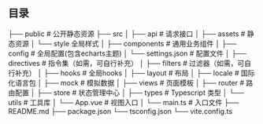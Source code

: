 ## 目录

├── public # 公开静态资源
├── src
│   ├── api  # 请求接口
│   ├── assets  # 静态资源
│          └── style 全局样式
│   ├── components  # 通用业务组件
│   ├── config  # 全局配置(包含echarts主题)
│          └── settings.json  # 配置文件
│   ├── directives # 指令集（如需，可自行补充）
│   ├── filters # 过滤器（如需，可自行补充）
│   ├── hooks # 全局hooks
│   ├── layout  # 布局
│   ├── locale  # 国际化语言包
│   ├── mock  # 模拟数据
│   ├── views  # 页面模板
│   ├── router # 路由配置
│   ├── store  # 状态管理中心
│   ├── types  # Typescript 类型
│   └── utils  # 工具库
│   └── App.vue  # 视图入口
│   └── main.ts  # 入口文件
├── README.md
├── package.json
└── tsconfig.json
└── vite.config.ts
